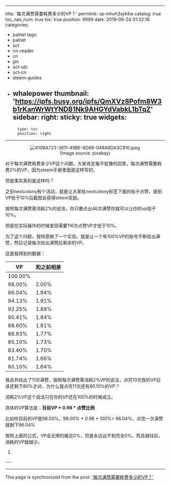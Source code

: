 
---
title: '每次满赞需要耗费多少的VP？'
permlink: vp-mhxh3xj44w
catalog: true
toc_nav_num: true
toc: true
position: 9999
date: 2019-06-24 01:32:18
categories:
- palnet
tags:
- palnet
- sct
- cn-reader
- cn
- jjm
- sct-ubi
- sct-cn
- steem-guides
- whalepower
thumbnail: 'https://ipfs.busy.org/ipfs/QmXVz8Pofm8W3b1rKanWrWtYNDB1Nk9AHGYdVabkL1bTqZ'
sidebar:
    right:
        sticky: true
widgets:
    -
        type: toc
        position: right
---


<center><img src="https://ipfs.busy.org/ipfs/QmXVz8Pofm8W3b1rKanWrWtYNDB1Nk9AHGYdVabkL1bTqZ" alt="410BA723-3611-49BE-8D68-048A8DA3C910.jpeg" /><br/>
(Image source: pixabay)</center>

对于每次满赞耗费多少VP这个问题，大家肯定毫不犹豫的回答，每次满赞需要耗费2%的VP，因为steem手册里面是这样写的。

但是事实真的是这样吗？

之前nextcolony有个活动，就是让大家给nextcolony标签下面的帖子点赞，直到VP低于10%后截图会获得steem奖励。

按照每次满赞需消耗2%的说法，你只要点出46次满赞你就可以让你的vp低于10%。

但是在实际操作的时候发现需要116次点赞VP才低于10%。

为了这个问题，我特意做了一个实验。就是让一个有100%VP的账号不断给出满赞，然后记录每次给出满赞后剩余的VP。

这是我得到的数据：
<table>
<thead>
<tr>
  <th>VP</th>
  <th>和之前相差</th>
</tr>
</thead>
<tbody>
<tr>
  <td>100.00%</td>
  <td></td>
</tr>
<tr>
  <td>98.00%</td>
  <td>2.00%</td>
</tr>
<tr>
  <td>96.04%</td>
  <td>1.94%</td>
</tr>
<tr>
  <td>94.13%</td>
  <td>1.91%</td>
</tr>
<tr>
  <td>92.25%</td>
  <td>1.88%</td>
</tr>
<tr>
  <td>90.41%</td>
  <td>1.84%</td>
</tr>
<tr>
  <td>88.60%</td>
  <td>1.81%</td>
</tr>
<tr>
  <td>86.83%</td>
  <td>1.77%</td>
</tr>
<tr>
  <td>85.10%</td>
  <td>1.73%</td>
</tr>
<tr>
  <td>83.40%</td>
  <td>1.70%</td>
</tr>
<tr>
  <td>81.74%</td>
  <td>1.66%</td>
</tr>
<tr>
  <td>80.10%</td>
  <td>1.64%</td>
</tr>
</tbody>
</table>

我总共给出了11次满赞，按照每次满赞需消耗2%VP的说法，点完10次我的VP应该还剩下80%才对，为什么我点完11次还有80.10%的VP？

消耗2%VP这个说法只在你的VP还在100%的时候成立。

具体的VP算法是：<strong>目前VP * 0.98 * 点赞比例</strong>

比如你目前的VP是98.00%，98.00% * 0.98 * 100%= 96.04%，点完一次满赞就剩下96.04%

按照上面的公式，VP会无限的接近0%，但是永远达不到完全0%。而且越往后，消耗的VP就越少。

<ol>
<li></li>
</ol> ---

- - -

This page is synchronized from the post: ['每次满赞需要耗费多少的VP？'](https://steemit.com/@ericet/vp-mhxh3xj44w)
